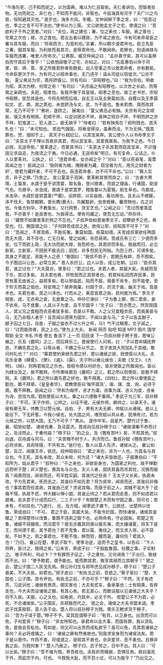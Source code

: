 <!-- { "loadSidebar": true } -->
“今海鸟至，己不知而祀之，以为国典，难以为仁且智矣。夫仁者讲功，而智者处物。无功而祀之，非仁也；不知而不能问，非智也。今兹海其有灾乎？夫广川之鸟兽，恒知避其灾也。”
是岁也，海多大风，冬暖。文仲闻柳下季之言，曰：“信吾过也，季之之言不可不法也。”使书以为三筴。
文公欲弛孟文子之宅，使谓之曰：“吾欲利子于外之宽者。”对曰：“夫位，政之建也；署，位之表也；车服，表之章也；宅章之次也；禄，次之食也。君议五者以建政，为不易之故也。今有司来命易臣之署与其车服，而曰：‘将易而次，为宽利也。’夫署，所以朝夕虔君命也。臣立先臣之署，服其车服，为利故而易其次，是辱君命也。不敢闻命。若罪也，则请纳禄与车服而违署，唯里人所命次。”
公弗取。臧文仲闻之曰：“孟孙善守矣，其可以盖穆伯而守其后于鲁乎！”
公欲弛郈敬子之宅，亦如之。对曰：“先臣惠伯以命于司里，尝、禘、蒸、享之所致君胙者有数矣。出入受事之币以致君命者，亦有数矣。今命臣更次于外，为有司之以班命事也，无乃违乎！请从司徒以班徙次。”公亦不取。
夏父弗忌为宗，蒸将跻僖公。宗有司曰：“非昭穆也。”曰：“我为宗伯，明者为昭，其次为穆，何常之有！”有司曰：“夫宗庙之有昭穆也，以次世之长幼，而等胄之亲疏也。夫祀，昭孝也。各致齐敬于其皇祖，昭孝之至也。故工史书世，宗祝书昭穆，犹恐其逾也。今将先明而后祖，自玄王以及主癸莫如汤，自稷以及王季莫如文、武，商、周之蒸也，未尝跻汤与文、武，为不逾也。鲁未若商、周而改其常，无乃不可乎？”弗听，遂跻之。
展禽曰：“夏父弗忌必有殃。夫宗有司之言顺矣，僖又未有明焉。犯顺不祥，以逆训民亦不祥，易神之班亦不祥，不明而跻之亦不祥，犯鬼道二，犯人道二，能无殃乎？”侍者曰：“若有殃焉在？抑刑戮也，其夭札也！”曰：“未可知也。
若血气强固，将寿宠得没，虽寿而没，不为无殃。”既其葬也，焚，烟彻于上。
莒天子仆弑纪公，以其宝来奔。宣公使仆人以书命季文子曰：“夫莒太子不惮以吾故杀其君，而以其宝来，其爱我甚矣。为我予之邑。今日必授，无逆命矣。”
里革遇之，而更其书曰：“夫莒太子杀其君而窃其宝来，不识强固又求自迩，为我流之于夷。今日必通，无逆命矣”明日，有司复命，公诘之。仆人以里革对。
公执之，曰：“违君命者，女亦闻之乎？”对曰：“臣以死奋笔，奚啻其闻之也！
臣闻之曰：‘毁则者为贼，掩贼者为藏，窃宝者为宄，用宄之财者为奸’，使君为藏奸者，不可不去也。臣违君命者，亦不可不杀也。”公曰：“寡人实贪，非子之罪。”乃舍之。
宣公夏滥于泗渊，里革断其罟而弃之，曰：“古者大寒降，土蛰发，水虞于是乎讲罛罶，取名鱼，登川猎禽，而尝之寝庙，行诸国，助宣气也。鸟兽孕，水虫成，兽虞于是禁罝罗，矠鱼鳖以为夏犒，助生阜也。鸟兽成，水虫孕，水虞於是禁罝罣{罒鹿}，设阱鄂，以实庙庖，畜功用也。且夫山不槎蘖，泽不伐夭，鱼禁鲲鲕，兽长麑{鹿夭}，鸟翼鷇卵，虫舍蚳蝝，蕃庶物也，古之训也。今鱼方别孕，不教鱼长，又行网罟，贪无艺也。”
公闻之曰：“吾过而里革匡我，不亦善乎！是良罟也，为我得法。使有司藏之，使吾无忘谂。”师存侍，曰：“藏罟不如置里革於侧之不忘也。”
子叔声伯如晋谢季文子，郤犨欲予之邑，弗受也。归，鲍国谓之曰：“子何辞苦成叔之邑，欲信让耶，抑知其不可乎？”对曰：“吾闻之，不厚其栋，不能任重。重莫如国，栋莫如德。夫苦成叔家欲任两国而无大德，其不存也，亡无日矣。譬之如疾，余恐易焉。苦成氏有三亡：少德而多宠，位下而欲上政，无大功而欲大禄，皆怨府也。其君骄而多私，胜敌而归，必立新家。立新家，不因民不能去旧；因民，非多怨民无所始。为怨三府，可谓多矣。其身之不能定，焉能予人之邑！”鲍国曰：“我信不若子，若鲍氏有衅，吾不图矣。今子图远以让邑，必常立矣。”
晋人杀厉公，边人以告，成公在朝。公曰：“臣杀其君，谁之过也？”大夫莫对，里革曰：“君之过也。夫君人者，其威大矣。失威而至于杀，其过多矣。
且夫君也者，将牧民而正其邪者也，若君纵私回而弃民事，民旁有慝无由省之，益邪多矣。若以邪临民，陷而不振，用善不肯专，则不能使，至于殄灭而莫之恤也，将安用之？桀奔南巢，纣踣于京，厉流于彘，幽灭于戏，皆是术也。夫君也者，民之川泽也。行而从之，美恶皆君之由，民何能为焉。”
季文子相宣、成，无衣帛之妾，无食粟之马。仲孙它谏曰：“子为鲁上卿，相二君矣，妾不衣帛，马不食粟，人其以子为爱，且不华国乎！”文子曰：“吾亦愿之。然吾观国人，其父兄之食粗而衣恶者犹多矣，吾是以不敢。人之父兄食粗衣恶，而我美妾与马，无乃非相人者乎！且吾闻以德荣为国华，不闻以妾与马。”
文子以告孟献子，献子囚之七日。自是，子服之妾衣不过七升之布，马饣气不过稂莠。文子闻之，曰：“过而能改者，民之上也。”使为上大夫。
            新闻   网页   贴吧   知道   MP3   图片   国学     帮助   全文 书名 作者      卷五 鲁语下
上一页     回目录     下一页叔孙穆子聘于晋，晋悼公飨之，乐及《鹿鸣》之三，而后拜乐三。晋侯使行人问焉，曰：“子以君命镇抚弊邑，不腆先君之礼，以辱从者，不腆之乐以节之。
吾子舍其大而加礼于其细，敢问何礼也？”
对曰：“寡君使豹来继先君之好，君以诸侯之故，贶使臣以大礼。夫先乐金奏《肆夏》、《樊》、《遏》、《渠》，天子所以飨元侯也；夫歌《文王》、《大明》、《绵》，则两君相见之乐也。皆昭令德以何好也，皆非使臣之所敢闻也。臣以为肄业及之，故不敢拜。今伶箫咏歌及《鹿鸣》之三，君之所以贶使臣，臣敢不拜贶。夫《鹿鸣》，君之所以嘉先君之好也，敢不拜嘉。《四牡》，君之所以章使臣之勤也，敢不拜章。《皇皇者华》，君教使臣曰‘每怀靡及’，诹、谋、度、询，必咨于周。敢不拜教。臣闻之曰：‘怀和为每怀，咨才为诹，咨事为谋，咨义为度，咨亲为询，忠信为周。’君贶使臣以大礼，重之以六德敢不重拜。”
季武子为三军，叔孙穆子曰：“不可。天子作师，公帅之，以征不德。元侯作师，卿帅之，以承天子。诸侯有卿无军，帅教卫以赞元侯。自伯、子、男有大夫无卿，帅赋以从诸侯。是以上能征下，下无奸慝。今我小侯也，处大国之间，缮贡赋以共从者，犹惧有讨。若为元侯之所，以怒大国，无乃不可乎？”弗从。
遂作中军。自是齐、楚代讨于鲁，襄、昭皆如楚。
诸侯伐秦，及泾莫济。晋叔向见叔孙穆子曰：“诸侯谓秦不恭而讨之，及泾而止，于秦何益？”穆子曰：“豹之业，及《匏有苦叶》矣，不知其他。”叔向退，召舟虞与司马，曰：“夫苦匏不材于人，共济而已。鲁叔孙赋《匏有苦叶》，必将涉矣。具舟除隧，不共有法。”是行也，鲁人以莒人先济，诸侯从之。
襄公如楚，及汉，闻康王卒，欲还。叔仲昭伯曰：“君之来也，非为一人也，为其名与其众也。今王死，其名未改，其众未败，何为还？”诸大夫皆欲还。子服惠伯曰：“不知所为，姑从君乎！”叔仲曰：“子之来也，非欲安身也，为国家之利也，故不惮勤远而听于楚；非义楚也，畏其名与众也。夫义人者，固庆其喜而吊其忧，况畏而服焉？闻畏而往，闻丧而还，苟羋姓实嗣，其谁代之任丧？
王太子又长矣，执政未改，予为先君来，死而去之，其谁曰不如先君？将为丧举，闻丧而还，其谁曰非侮也？事其君而任其政，其谁由己贰？求说其侮，而亟于前之人，其雠不滋大乎？说侮不懦，执政不贰，帅大雠以惮小国，其谁云待之？若从君而走患，则不如违君以避难。且夫君子计成而后行，二三子计乎？有御楚之术而有守国之备，则可也；若未有，不如往也。”乃遂行。
反，及方城，闻季武子袭卞，公欲还，出楚师以伐鲁。荣成伯曰：“不可。
君之于臣，其威大矣。不能令於国，而恃诸侯，诸侯其谁暱之？若得楚师以伐鲁，鲁既不违夙之取卞也，必用命焉，守必固矣。若楚之克鲁，诸姬不获闚焉，而况君乎？彼无亦置其同类以服东夷，而大攘诸夏，将天下是王，而何德于君，其予君也？若不克鲁，君以蛮、夷伐之，而又求入焉，必不获矣。不如予之。夙之事君也，不敢不悛。醉而怒，醒而喜，庸何伤？君其入也！”乃归。
襄公在楚，季武子取卞，使季冶逆，追而予之玺书，以告曰：“卞人将畔，臣讨之，既得之矣。”公未言，荣成子曰：“子股肱鲁国，社稷之事，子实制之。
唯子所利，何必卞？卞有罪而子征之，子之隶也，又何谒焉？”子冶归，致禄而不出，曰：“使予欺君，谓予能也。能而欺其君，敢享其禄而立其朝乎？”
虢之会，楚公子围二人执戈先焉。蔡公孙归生与郑罕虎见叔孙穆子，穆子曰：“楚公子甚美，不大夫矣，抑君也。”郑子皮曰：“有执戈之前，吾惑之。”蔡子家曰：“楚，大国也；公子围，其令尹也。有执戈之前，不亦可乎？”穆子曰：“不然。天子有虎贲，习武训也；诸侯有旅贲，御灾害也；大夫有贰车，备承事也；士有陪乘，告奔走也。今大夫而设诸侯之服，有其心矣。若无其心，而敢设服以见诸侯之大夫乎？将不入矣。夫服，心之文也。如龟焉，灼其中，必文于外。
若楚公子不为君，必死，不合诸侯矣。”公子围反，杀郏敖而代之。
虢之会，诸侯之大夫寻盟未退。季武子伐莒取郓，莒人告于会。楚人将以叔孙穆子为戮。晋乐王鲋求货于穆子，曰：“吾为子请于楚。”穆子不予。梁其踁谓穆子曰：“有货，以卫身也。出货而可以免，子何爱焉？”穆子曰：“非女所知也。承君命以会大事，而国有罪，我以货私免，是我会吾私也。苟如是，则又可以出货而成私欲乎？虽可以免，吾其若诸侯之事何？夫必将或循之，曰：‘诸侯之卿有然者故也。’则我求安身而为诸侯法矣。君子是以患作。作而不衷，将或道之，是昭其不衷也。余非爱货，恶不衷也。且罪非我之由，为戮何害？”
楚人乃赦之。
穆子归，武子劳之，日中不出。其人曰：“可以出矣。”穆子曰：“吾不难为戮，养吾栋也。夫栋折而榱崩，吾惧压焉。故曰虽死于外，而庇宗于内，可也。
今既免大耻，而不忍小忿，可以为能乎？”乃出见之。
